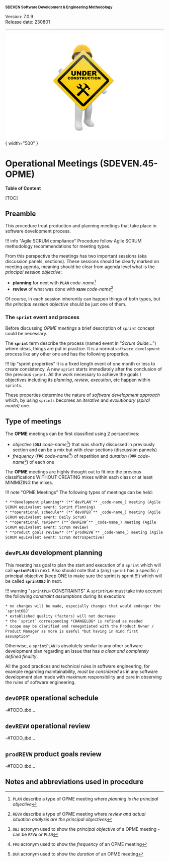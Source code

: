 <small>**SDEVEN Software Development & Engineering Methodology**</small>

Version: 7.0.9<br>
Release date: 230801

***

<!-- #FIXME drop when finished -->
![wip_under_construction](pictures/under_maintenance.png){ width="500" }



# Operational Meetings (SDEVEN.45-OPME)

**Table of Content**

[TOC]

## Preamble

This procedure treat production and planning meetings that take place in software development process.

!!! info "Agile SCRUM compliance"
    Procedure follow Agile SCRUM methodology recommendations for meeting types.

From this perspective the meetings has two important sessions (aka discussion panels, sections). These sessions should be clearly marked on meeting agenda, meaning should be clear from agenda level what is the *principal session objective*:

* **planning** for next with **`PLAN`** _code-name_[^PLAN]
* **review** of what was done with **`REVW`** _code-name_[^REVW]

Of course, in each session inherently can happen things of both types, but *the principal session objective* should be just one of them.


### The `sprint` event and process

Before discussing *OPME meetings* a brief description of *`sprint`* concept could be necessary.

The **`sprint`** term describe the process (named event in "_Scrum Guide..._") where ideas, things are put in practice. It is a normal `software development` process like any other one and has the following properties.

!!! tip "sprint properties"
    It is a fixed length event of one month or less to create consistency. A new `sprint` starts immediately after the conclusion of the previous `sprint`. All the work necessary to achieve the goals / objectives including its _planning_, _review_, _execution_, etc happen within `sprints`.

These properties determine the nature of *software development approach* which, by using `sprints` becomes an *iterative* and *evolutionary (spiral model)* one.






## Type of meetings

The **OPME** meetings can be first classified using 2 perspectives:

* *objective* (**`OBJ`** _code-name_[^OBJ]) that was shortly discussed in previously section and can be a mix but with clear sections (discussion pannels)
* *frequency* (**`FRQ`** _code-name_[^FRQ]) of repetition and *duration* (**`DUR`** _code-name_[^DUR]) of each one

The **OPME** meetings are highly thought out to fit into the previous classifications WITHOUT CREATING mixes within each class or at least MINIMIZING the mixes.

!!! note "OPME Meetings"
    The following types of meetings can be held:

    * **development planning** (**`devPLAN`** _code-name_) meeting (Agile SCRUM equivalent event: Sprint Planning)
    * **operational schedule** (**`devOPER`** _code-name_) meeting (Agile SCRUM equivalent event: Daily Scrum)
    * **operational review** (**`devREVW`** _code-name_) meeting (Agile SCRUM equivalent event: Scrum Review)
    * **product goals review** (**`prodREVW`** _code-name_) meeting (Agile SCRUM equivalent event: Scrum Retrospective)





## `devPLAN` development planning

This meeting has goal to plan the start and execution of a `sprint` which will call **`sprintPLN`** in next. Also should note that a (any) `sprint` has a specific / principal objective (keep ONE to make sure the sprint is sprint !!!) which will be called **`sprintOBJ`** in next.


!!! warning "`sprintPLN` CONSTRAINTS"
    A `sprintPLAN` must take into account the following *constraint assumptions* during its execution:
    
    * no changes will be made, especially changes that would endanger the `sprintOBJ`
    * established quality (factors) will not decrease
    * the `sprint` corresponding *CHANGELOG* is refined as needed
    * scope may be clarified and renegotiated with the Product Owner / Product Manager as more is useful *but having in mind first assumption*

Otherwise, a `sprintPLAN` is absolutely similar to any other software development plan regarding an issue that has *a clear and completely defined finality*.

All the good practices and  technical rules in software engineering, for example regarding maintainability, *must be considered* as in any software development plan made with maximum responsibility and care in observing the rules of software engineering.





## `devOPER` operational schedule

-#TODO_tbd...





## `devREVW` operational review

-#TODO_tbd...





## `prodREVW` product goals review

-#TODO_tbd...






## Notes and abbreviations used in procedure

[^PLAN]: `PLAN` describe a type of OPME meeting where *planning is the principal objective*

[^REVW]: `REVW` describe a type of OPME meeting where *review and actual situation analysis are the principal objectives*

[^OBJ]: `OBJ` acronym used to show the *principal objective* of a OPME meeting - can be `REVW` or `PLAN`

[^FRQ]: `FRQ` acronym used to show the *frequency* of an OPME meeting

[^DUR]: `DUR` acronym used to show the *duration* of an OPME meeting


